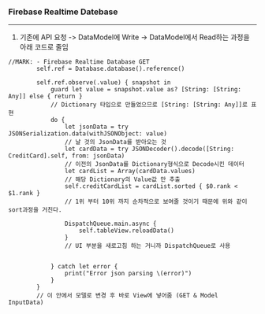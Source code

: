 <?xml version="1.0" encoding="UTF-8" standalone="no"?>
<document type="com.apple.InterfaceBuilder3.CocoaTouch.XIB" version="3.0" toolsVersion="13142" targetRuntime="iOS.CocoaTouch" propertyAccessControl="none" useAutolayout="YES" useTraitCollections="YES" useSafeAreas="YES" colorMatched="YES">
    <dependencies>
        <plugIn identifier="com.apple.InterfaceBuilder.IBCocoaTouchPlugin" version="12042"/>
    </dependencies>
    <objects>
        <placeholder placeholderIdentifier="IBFilesOwner" id="-1" userLabel="File's Owner"/>
        <placeholder placeholderIdentifier="IBFirstResponder" id="-2" customClass="UIResponder"/>
    </objects>
</document>

### Firebase Realtime Datebase

---

1. 기존에 API 요청 -> DataModel에 Write -> DataModel에서 Read하는 과정을 아래 코드로 줄임
```
//MARK: - Firebase Realtime Database GET
        self.ref = Database.database().reference()
        
        self.ref.observe(.value) { snapshot in
            guard let value = snapshot.value as? [String: [String: Any]] else { return }
            // Dictionary 타입으로 만들었으므로 [String: [String: Any]]로 표현
            do {
                let jsonData = try JSONSerialization.data(withJSONObject: value)
                // 날 것의 JsonData를 받아오는 것
                let cardData = try JSONDecoder().decode([String: CreditCard].self, from: jsonData)
                // 이전의 JsonData를 Dictionary형식으로 Decode시킨 데이터
                let cardList = Array(cardData.values)
                // 해당 Dictionary의 Value값 만 추출
                self.creditCardList = cardList.sorted { $0.rank < $1.rank }
                // 1위 부터 10위 까지 순차적으로 보여줄 것이기 때문에 위와 같이 sort과정을 거친다.
                
                DispatchQueue.main.async {
                    self.tableView.reloadData()
                }
                // UI 부분을 새로고침 하는 거니까 DispatchQueue로 사용
                
                
            } catch let error {
                print("Error json parsing \(error)")
            }
        }
        // 이 안에서 모델로 변경 후 바로 View에 넣어줌 (GET & Model InputData)
```
